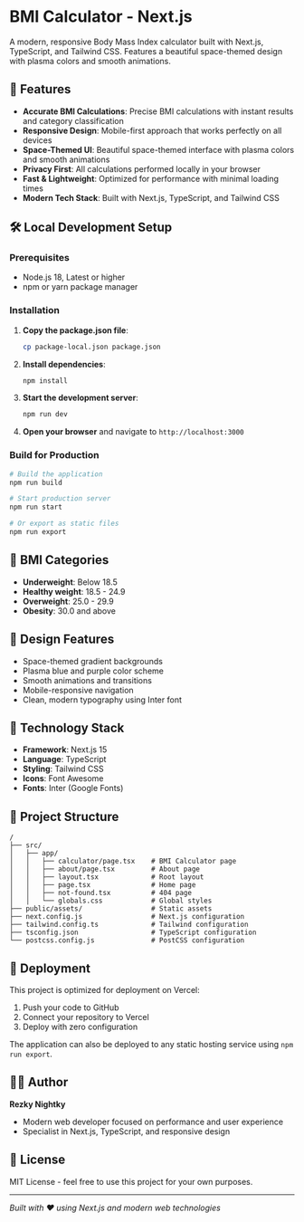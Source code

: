 # BMI Calculator - Next.js

A modern, responsive Body Mass Index calculator built with Next.js, TypeScript, and Tailwind CSS. Features a beautiful space-themed design with plasma colors and smooth animations.

## 🚀 Features

- **Accurate BMI Calculations**: Precise BMI calculations with instant results and category classification
- **Responsive Design**: Mobile-first approach that works perfectly on all devices
- **Space-Themed UI**: Beautiful space-themed interface with plasma colors and smooth animations
- **Privacy First**: All calculations performed locally in your browser
- **Fast & Lightweight**: Optimized for performance with minimal loading times
- **Modern Tech Stack**: Built with Next.js, TypeScript, and Tailwind CSS

## 🛠️ Local Development Setup

### Prerequisites
- Node.js 18, Latest or higher
- npm or yarn package manager

### Installation

1. **Copy the package.json file**:
   ```bash
   cp package-local.json package.json
   ```

2. **Install dependencies**:
   ```bash
   npm install
   ```

3. **Start the development server**:
   ```bash
   npm run dev
   ```

4. **Open your browser** and navigate to `http://localhost:3000`

### Build for Production

```bash
# Build the application
npm run build

# Start production server
npm run start

# Or export as static files
npm run export
```

## 📱 BMI Categories

- **Underweight**: Below 18.5
- **Healthy weight**: 18.5 - 24.9
- **Overweight**: 25.0 - 29.9
- **Obesity**: 30.0 and above

## 🎨 Design Features

- Space-themed gradient backgrounds
- Plasma blue and purple color scheme
- Smooth animations and transitions
- Mobile-responsive navigation
- Clean, modern typography using Inter font

## 🔧 Technology Stack

- **Framework**: Next.js 15
- **Language**: TypeScript
- **Styling**: Tailwind CSS
- **Icons**: Font Awesome
- **Fonts**: Inter (Google Fonts)

## 📁 Project Structure

```
/
├── src/
│   ├── app/
│   │   ├── calculator/page.tsx    # BMI Calculator page
│   │   ├── about/page.tsx         # About page
│   │   ├── layout.tsx             # Root layout
│   │   ├── page.tsx               # Home page
│   │   ├── not-found.tsx          # 404 page
│   │   └── globals.css            # Global styles
├── public/assets/                 # Static assets
├── next.config.js                 # Next.js configuration
├── tailwind.config.ts             # Tailwind configuration
├── tsconfig.json                  # TypeScript configuration
└── postcss.config.js              # PostCSS configuration
```

## 🚀 Deployment

This project is optimized for deployment on Vercel:

1. Push your code to GitHub
2. Connect your repository to Vercel
3. Deploy with zero configuration

The application can also be deployed to any static hosting service using `npm run export`.

## 👨‍💻 Author

**Rezky Nightky**
- Modern web developer focused on performance and user experience
- Specialist in Next.js, TypeScript, and responsive design

## 📄 License

MIT License - feel free to use this project for your own purposes.

---

*Built with ❤️ using Next.js and modern web technologies*
